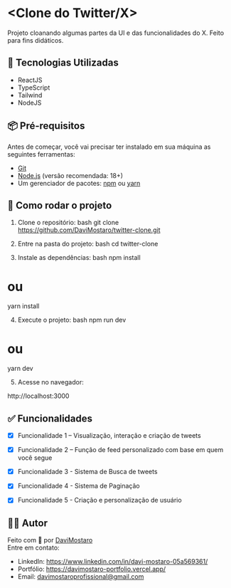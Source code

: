 # <Clone do Twitter/X>
Projeto cloanando algumas partes da UI e das funcionalidades do X. Feito para fins didáticos.

## 🚀 Tecnologias Utilizadas
- ReactJS
- TypeScript
- Tailwind
- NodeJS

## 📦 Pré-requisitos
Antes de começar, você vai precisar ter instalado em sua máquina as seguintes ferramentas:
- [Git](https://git-scm.com)
- [Node.js](https://nodejs.org/) (versão recomendada: 18+)
- Um gerenciador de pacotes: [npm](https://www.npmjs.com/) ou [yarn](https://yarnpkg.com/)

## 🔧 Como rodar o projeto
1. Clone o repositório:
bash
git clone https://github.com/DaviMostaro/twitter-clone.git


2. Entre na pasta do projeto:
bash
cd twitter-clone


3. Instale as dependências:
bash
npm install
# ou
yarn install



4. Execute o projeto:
bash
npm run dev
# ou
yarn dev


5. Acesse no navegador:

http://localhost:3000



## ✅ Funcionalidades
- [x] Funcionalidade 1 – Visualização, interação e criação de tweets
- [x] Funcionalidade 2 – Função de feed personalizado com base em quem você segue
- [x] Funcionalidade 3 - Sistema de Busca de tweets
- [x] Funcionalidade 4 - Sistema de Paginação
- [x] Funcionalidade 5 - Criação e personalização de usuário


## 👨‍💻 Autor
Feito com 💙 por [DaviMostaro](https://github.com/DaviMostaro)  
Entre em contato:
- LinkedIn: https://www.linkedin.com/in/davi-mostaro-05a569361/
- Portfólio: https://davimostaro-portfolio.vercel.app/
- Email: davimostaroprofissional@gmail.com
